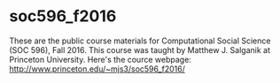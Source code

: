 # soc596_f2016

These are the public course materials for Computational Social Science (SOC 596), Fall 2016.  This course was taught by Matthew J. Salganik at Princeton University.  Here's the cource webpage: http://www.princeton.edu/~mjs3/soc596_f2016/
